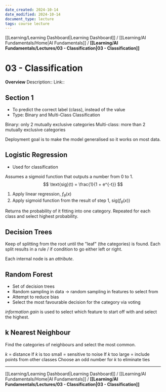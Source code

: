 ```yaml
---
date_created: 2024-10-14
date_modified: 2024-10-14
document_type: lecture
tags: course lecture
---
```

[[Learning/Learning Dashboard|Learning Dashboard]] / [[Learning/AI Fundamentals/Home|AI Fundamentals]] / **[[Learning/AI Fundamentals/Lectures/03 - Classification|03 - Classification]]**
# 03 - Classification
**Overview**
Description:: 
Link:: 

## Section 1

- To predict the correct label (class), instead of the value
- Type: Binary and Multi-Class Classification

Binary: only 2 mutually exclusive categories
Multi-class: more than 2 mutually exclusive categories

Deployment goal is to make the model generalised so it works on most data.

## Logistic Regression

- Used for classification

Assumes a sigmoid function that outputs a number from 0 to 1.
$$
\text{sig}(t) = \frac{1}{1 + e^{-t}}
$$ 
1. Apply linear regression, $f_\theta(x)$
2. Apply sigmoid function from the result of step 1, $\text{sig}(f_\theta(x)$)

Returns the probability of it fitting into one category. Repeated for each class and select highest probability.

## Decision Trees

Keep of splitting from the root until the "leaf" (the categories) is found. Each split results in a rule / if condition to go either left or right.

Each internal node is an *attribute*.

## Random Forest

- Set of decision trees
- Random sampling in data -> random sampling in features to select from
- Attempt to reduce bias
- Select the most favourable decision for the category via voting

*information gain* is used to select which feature to start off with and select the highest.

## k Nearest Neighbour

Find the categories of neighbours and select the most common.

$k$ = distance
If $k$ is too small = sensitive to noise
If $k$ too large = include points from other classes
Choose an odd number for $k$ to eliminate ties

---
[[Learning/Learning Dashboard|Learning Dashboard]] / [[Learning/AI Fundamentals/Home|AI Fundamentals]] / **[[Learning/AI Fundamentals/Lectures/03 - Classification|03 - Classification]]**

